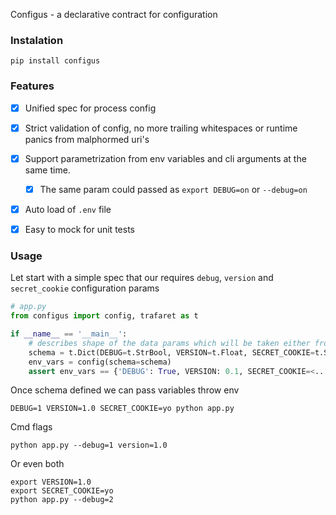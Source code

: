 Configus - a declarative contract for configuration


### Instalation

```
pip install configus
```

### Features

- [x] Unified spec for process config
- [x] Strict validation of config, no more trailing whitespaces or runtime panics from malphormed uri's

- [x] Support parametrization from env variables and cli arguments at the same time.
    - [x] The same param could passed as `export DEBUG=on` or `--debug=on`
- [x] Auto load of `.env` file
- [x] Easy to mock for unit tests

### Usage

Let start with a simple spec that our requires `debug`, `version` and `secret_cookie` configuration params

```python
# app.py
from configus import config, trafaret as t

if __name__ == '__main__':
    # describes shape of the data params which will be taken either from env, cli args or envfile.
    schema = t.Dict(DEBUG=t.StrBool, VERSION=t.Float, SECRET_COOKIE=t.String)
    env_vars = config(schema=schema)
    assert env_vars == {'DEBUG': True, VERSION: 0.1, SECRET_COOKIE=<......>}
```

Once schema defined we can pass variables throw env

```shell
DEBUG=1 VERSION=1.0 SECRET_COOKIE=yo python app.py
```

Cmd flags
```shell
python app.py --debug=1 version=1.0
```

Or even both

```shell
export VERSION=1.0
export SECRET_COOKIE=yo
python app.py --debug=2
```
